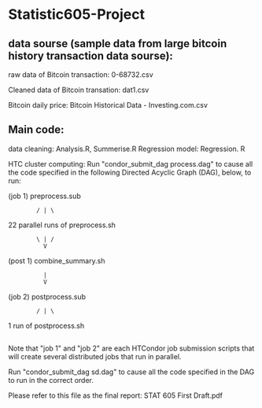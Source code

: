 # Statistic605-Project

## data sourse (sample data from large bitcoin history transaction data sourse):
raw data of Bitcoin transaction: 0-68732.csv

Cleaned data of Bitcoin transation: dat1.csv

Bitcoin daily price: Bitcoin Historical Data - Investing.com.csv

## Main code:
data cleaning: Analysis.R, Summerise.R
Regression model: Regression. R

HTC cluster computing: Run "condor_submit_dag process.dag" to cause all the code specified in the following Directed Acyclic Graph (DAG), below, to run:
              
              
  (job 1)  preprocess.sub
          
            / | \
 
22 parallel runs of preprocess.sh   
            
            \ | /
              V
              
 (post 1) combine_summary.sh
              
              |
              V
              
 (job 2)  postprocess.sub
            
            / | \
            
   1 run of postprocess.sh

##

 Note that "job 1" and "job 2" are each HTCondor job submission
 scripts that will create several distributed jobs that run in
 parallel.
 
Run "condor_submit_dag sd.dag" to cause all the code specified in the DAG to run in the correct order.



Please refer to this file as the final report: STAT 605 First Draft.pdf
